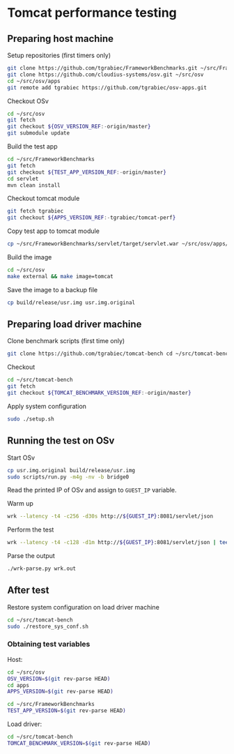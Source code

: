 Tomcat performance testing
=========================


## Preparing host machine

Setup repositories (first timers only)

```sh
git clone https://github.com/tgrabiec/FrameworkBenchmarks.git ~/src/FrameworkBenchmarks
git clone https://github.com/cloudius-systems/osv.git ~/src/osv
cd ~/src/osv/apps
git remote add tgrabiec https://github.com/tgrabiec/osv-apps.git
```

Checkout OSv

```sh
cd ~/src/osv
git fetch
git checkout ${OSV_VERSION_REF:-origin/master}
git submodule update
```

Build the test app

```sh
cd ~/src/FrameworkBenchmarks
git fetch
git checkout ${TEST_APP_VERSION_REF:-origin/master}
cd servlet
mvn clean install
```

Checkout tomcat module

```sh
git fetch tgrabiec
git checkout ${APPS_VERSION_REF:-tgrabiec/tomcat-perf}
```

Copy test app to tomcat module

```sh
cp ~/src/FrameworkBenchmarks/servlet/target/servlet.war ~/src/osv/apps/tomcat/upstream/apache-tomcat-${TOMCAT_VERSION}/webapps/
```

Build the image
```sh
cd ~/src/osv
make external && make image=tomcat
```

Save the image to a backup file

```sh
cp build/release/usr.img usr.img.original
```

## Preparing load driver machine

Clone benchmark scripts (first time only)

```sh
git clone https://github.com/tgrabiec/tomcat-bench cd ~/src/tomcat-bench
```

Checkout

```sh
cd ~/src/tomcat-bench
git fetch
git checkout ${TOMCAT_BENCHMARK_VERSION_REF:-origin/master}
```

Apply system configuration

```sh
sudo ./setup.sh
```

## Running the test on OSv

Start OSv

```sh
cp usr.img.original build/release/usr.img
sudo scripts/run.py -m4g -nv -b bridge0
```

Read the printed IP of OSv and assign to `GUEST_IP` variable.

Warm up

```sh
wrk --latency -t4 -c256 -d30s http://${GUEST_IP}:8081/servlet/json
```

Perform the test

```sh
wrk --latency -t4 -c128 -d1m http://${GUEST_IP}:8081/servlet/json | tee wrk.out
```

Parse the output

```sh
./wrk-parse.py wrk.out
```


## After test

Restore system configuration on load driver machine

```sh
cd ~/src/tomcat-bench
sudo ./restore_sys_conf.sh
```

### Obtaining test variables

Host:

```sh
cd ~/src/osv
OSV_VERSION=$(git rev-parse HEAD)
cd apps
APPS_VERSION=$(git rev-parse HEAD)
```

```sh
cd ~/src/FrameworkBenchmarks
TEST_APP_VERSION=$(git rev-parse HEAD)
```

Load driver:

```sh
cd ~/src/tomcat-bench
TOMCAT_BENCHMARK_VERSION=$(git rev-parse HEAD)
```
